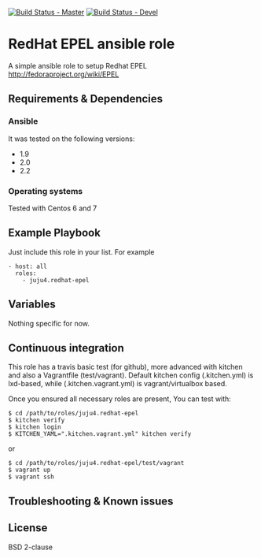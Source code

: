 [![Build Status - Master](https://travis-ci.com/juju4/ansible-redhat-epel.svg?branch=master)](https://travis-ci.com/juju4/ansible-redhat-epel)
[![Build Status - Devel](https://travis-ci.com/juju4/ansible-redhat-epel.svg?branch=devel)](https://travis-ci.com/juju4/ansible-redhat-epel/branches)
# RedHat EPEL ansible role

A simple ansible role to setup Redhat EPEL
http://fedoraproject.org/wiki/EPEL

## Requirements & Dependencies

### Ansible
It was tested on the following versions:
 * 1.9
 * 2.0
 * 2.2

### Operating systems

Tested with Centos 6 and 7

## Example Playbook

Just include this role in your list.
For example

```
- host: all
  roles:
    - juju4.redhat-epel
```

## Variables

Nothing specific for now.

## Continuous integration

This role has a travis basic test (for github), more advanced with kitchen and also a Vagrantfile (test/vagrant).
Default kitchen config (.kitchen.yml) is lxd-based, while (.kitchen.vagrant.yml) is vagrant/virtualbox based.

Once you ensured all necessary roles are present, You can test with:
```
$ cd /path/to/roles/juju4.redhat-epel
$ kitchen verify
$ kitchen login
$ KITCHEN_YAML=".kitchen.vagrant.yml" kitchen verify
```
or
```
$ cd /path/to/roles/juju4.redhat-epel/test/vagrant
$ vagrant up
$ vagrant ssh
```

## Troubleshooting & Known issues


## License

BSD 2-clause

